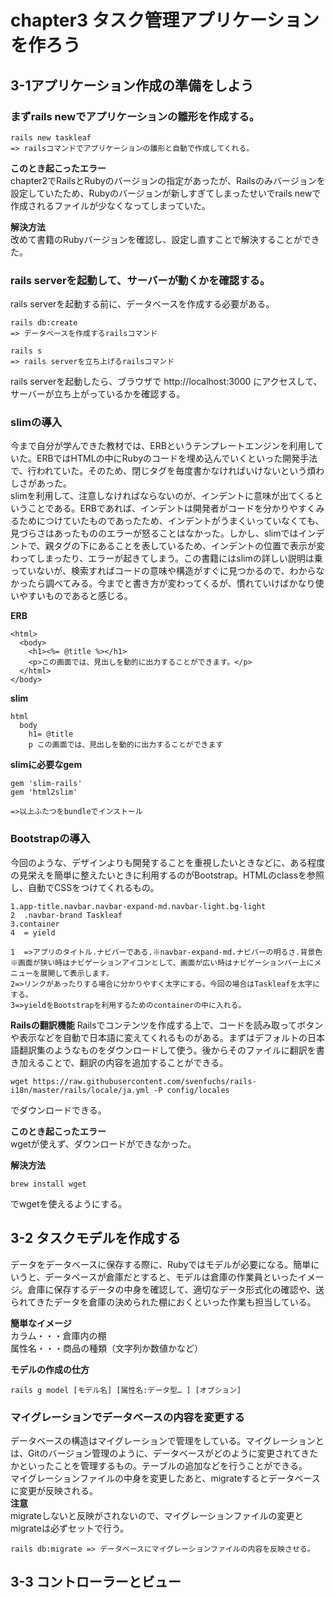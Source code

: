 # chapter3 タスク管理アプリケーションを作ろう

## 3-1アプリケーション作成の準備をしよう
### まずrails newでアプリケーションの雛形を作成する。  
```
rails new taskleaf  
=> railsコマンドでアプリケーションの雛形と自動で作成してくれる。
```
**このとき起こったエラー**  
chapter2でRailsとRubyのバージョンの指定があったが、Railsのみバージョンを設定していたため、Rubyのバージョンが新しすぎてしまったせいでrails newで作成されるファイルが少なくなってしまっていた。  
  
**解決方法**  
改めて書籍のRubyバージョンを確認し、設定し直すことで解決することができた。  
  
### rails serverを起動して、サーバーが動くかを確認する。  
rails serverを起動する前に、データベースを作成する必要がある。  
```
rails db:create  
=> データベースを作成するrailsコマンド  
```
```
rails s  
=> rails serverを立ち上げるrailsコマンド
```
rails serverを起動したら、ブラウザで http://localhost:3000 にアクセスして、サーバーが立ち上がっているかを確認する。  
### slimの導入
今まで自分が学んできた教材では、ERBというテンプレートエンジンを利用していた。ERBではHTMLの中にRubyのコードを埋め込んでいくといった開発手法で、行われていた。そのため、閉じタグを毎度書かなければいけないという煩わしさがあった。  
slimを利用して、注意しなければならないのが、インデントに意味が出てくるということである。ERBであれば、インデントは開発者がコードを分かりやすくみるためにつけていたものであったため、インデントがうまくいっていなくても、見づらさはあったもののエラーが怒ることはなかった。しかし、slimではインデントで、親タグの下にあることを表しているため、インデントの位置で表示が変わってしまったり、エラーが起きてしまう。この書籍にはslimの詳しい説明は乗っていないが、検索すればコードの意味や構造がすぐに見つかるので、わからなかったら調べてみる。今までと書き方が変わってくるが、慣れていけばかなり使いやすいものであると感じる。  
  
**ERB**  
```
<html>  
  <body>  
    <h1><%= @title %></h1>  
    <p>この画面では、見出しを動的に出力することができます。</p>  
  </html>  
</body>
```
**slim**
```
html
  body
    h1= @title
    p この画面では、見出しを動的に出力することができます
```
**slimに必要なgem**
```
gem 'slim-rails'
gem 'html2slim'

=>以上ふたつをbundleでインストール
```
### Bootstrapの導入
今回のような、デザインよりも開発することを重視したいときなどに、ある程度の見栄えを簡単に整えたいときに利用するのがBootstrap。HTMLのclassを参照し、自動でCSSをつけてくれるもの。
```
1.app-title.navbar.navbar-expand-md.navbar-light.bg-light
2  .navbar-brand Taskleaf
3.container
4  = yield

1  =>アプリのタイトル.ナビバーである.※navbar-expand-md.ナビバーの明るさ.背景色
※画面が狭い時はナビゲーションアイコンとして、画面が広い時はナビゲーションバー上にメニューを展開して表示します。
2=>リンクがあったりする場合に分かりやすく太字にする。今回の場合はTaskleafを太字にする。
3=>yieldをBootstrapを利用するためのcontainerの中に入れる。
```
  
**Railsの翻訳機能**
Railsでコンテンツを作成する上で、コードを読み取ってボタンや表示などを自動で日本語に変えてくれるものがある。まずはデフォルトの日本語翻訳集のようなものをダウンロードして使う。後からそのファイルに翻訳を書き加えることで、翻訳の内容を追加することができる。
```
wget https://raw.githubusercontent.com/svenfuchs/rails-i18n/master/rails/locale/ja.yml -P config/locales
```
でダウンロードできる。  
  
**このとき起こったエラー**  
wgetが使えず、ダウンロードができなかった。  
  
**解決方法**  
```
brew install wget
```
でwgetを使えるようにする。

## 3-2 タスクモデルを作成する
データをデータベースに保存する際に、Rubyではモデルが必要になる。簡単にいうと、データベースが倉庫だとすると、モデルは倉庫の作業員といったイメージ。倉庫に保存するデータの中身を確認して、適切なデータ形式化の確認や、送られてきたデータを倉庫の決められた棚におくといった作業も担当している。  
  
**簡単なイメージ**  
カラム・・・倉庫内の棚  
属性名・・・商品の種類（文字列か数値かなど）  
  
**モデルの作成の仕方**
```
rails g model [モデル名] [属性名:データ型… ] [オプション]
```
### マイグレーションでデータベースの内容を変更する
データベースの構造はマイグレーションで管理をしている。マイグレーションとは、Gitのバージョン管理のように、データベースがどのように変更されてきたかといったことを管理するもの。テーブルの追加などを行うことができる。  
マイグレーションファイルの中身を変更したあと、migrateするとデータベースに変更が反映される。  
**注意**  
migrateしないと反映がされないので、マイグレーションファイルの変更とmigrateは必ずセットで行う。  
```
rails db:migrate => データベースにマイグレーションファイルの内容を反映させる。
```
## 3-3 コントローラーとビュー






